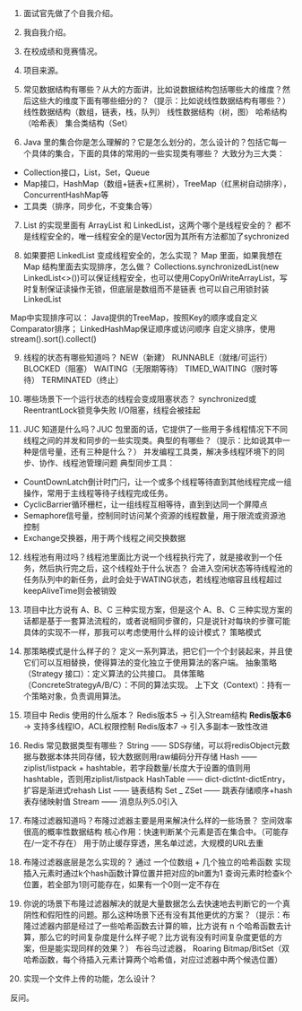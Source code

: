 1. 面试官先做了个自我介绍。
2. 我自我介绍。
3. 在校成绩和竞赛情况。
4. 项目来源。

5. 常见数据结构有哪些？从大的方面讲，比如说数据结构包括哪些大的维度？然后这些大的维度下面有哪些细分的？（提示：比如说线性数据结构有哪些？）
线性数据结构（数组，链表，栈，队列）
线性数据结构（树，图）
哈希结构（哈希表）
集合类结构（Set）

6. Java 里的集合你是怎么理解的？它是怎么划分的，怎么设计的？包括它每一个具体的集合，下面的具体的常用的一些实现类有哪些？
大致分为三大类：
- Collection接口，List，Set，Queue
- Map接口，HashMap（数组+链表+红黑树），TreeMap（红黑树自动排序），ConcurrentHashMap等
- 工具类（排序，同步化，不变集合等）

7. List 的实现里面有 ArrayList 和 LinkedList，这两个哪个是线程安全的？
都不是线程安全的，唯一线程安全的是Vector因为其所有方法都加了sychronized

8. 如果要把 LinkedList 变成线程安全的，怎么实现？
Map 里面，如果我想在 Map 结构里面去实现排序，怎么做？
Collections.synchronizedList(new LinkedList<>())可以保证线程安全，也可以使用CopyOnWriteArrayList，写时复制保证读操作无锁，但底层是数组而不是链表
也可以自己用锁封装LinkedList

Map中实现排序可以：
Java提供的TreeMap，按照Key的顺序或自定义Comparator排序；
LinkedHashMap保证顺序或访问顺序
自定义排序，使用stream().sort().collect()

9. 线程的状态有哪些知道吗？
NEW（新建）
RUNNABLE（就绪/可运行）
BLOCKED（阻塞）
WAITING（无限期等待）
TIMED_WAITING（限时等待）
TERMINATED（终止）

10. 哪些场景下一个运行状态的线程会变成阻塞状态？
synchronized或ReentrantLock锁竞争失败
I/O阻塞，线程会被挂起

11. JUC 知道是什么吗？JUC 包里面的话，它提供了一些用于多线程情况下不同线程之间的并发和同步的一些实现类。典型的有哪些？（提示：比如说其中一种是信号量，还有三种是什么？）
并发编程工具类，解决多线程环境下的同步、协作、线程池管理问题
典型同步工具：
- CountDownLatch倒计时门闩，让一个或多个线程等待直到其他线程完成一组操作，常用于主线程等待子线程完成任务。
- CyclicBarrier循环栅栏，让一组线程互相等待，直到到达同一个屏障点
- Semaphore信号量，控制同时访问某个资源的线程数量，用于限流或资源池控制
- Exchange交换器，用于两个线程之间交换数据

12. 线程池有用过吗？线程池里面比方说一个线程执行完了，就是接收到一个任务，然后执行完之后，这个线程处于什么状态？
会进入空闲状态等待线程池的任务队列中的新任务，此时会处于WATING状态，若线程池缩容且线程超过keepAliveTime则会被销毁

13. 项目中比方说有 A、B、C 三种实现方案，但是这个 A、B、C 三种实现方案的话都是基于一套算法流程的，或者说相同步骤的，只是说针对每块的步骤可能具体的实现不一样，那我可以考虑使用什么样的设计模式？
策略模式

14. 那策略模式是什么样子的？
定义一系列算法，把它们一个个封装起来，并且使它们可以互相替换，使得算法的变化独立于使用算法的客户端。
抽象策略（Strategy 接口）：定义算法的公共接口。
具体策略（ConcreteStrategyA/B/C）：不同的算法实现。
上下文（Context）：持有一个策略对象，负责调用算法。

15. 项目中 Redis 使用的什么版本？
Redis版本5 -> 引入Stream结构
**Redis版本6** -> 支持多线程IO，ACL权限控制
Redis版本7 -> 引入多副本一致性改进

16. Redis 常见数据类型有哪些？
String —— SDS存储，可以将redisObject元数据与数据本体共同存储，较大数据则用raw编码分开存储
Hash —— ziplist/listpack + hashtable，若字段数量/长度大于设置的值则用hashtable，否则用ziplist/listpack
HashTable —— dict-dictInt-dictEntry，扩容是渐进式rehash
List —— 链表结构
Set _ 
ZSet —— 跳表存储顺序+hash表存储映射值
Stream —— 消息队列5.0引入

17. 布隆过滤器知道吗？布隆过滤器主要是用来解决什么样的一些场景？
空间效率很高的概率性数据结构
核心作用：快速判断某个元素是否在集合中。（可能存在/一定不存在）
用于防止缓存穿透，黑名单过滤，大规模的URL去重

18. 布隆过滤器底层是怎么实现的？
通过 一个位数组 + 几个独立的哈希函数 实现
插入元素时通过k个hash函数计算位置并把对应的bit置为1
查询元素时检查k个位置，若全部为1则可能存在，如果有一个0则一定不存在

19. 你说的场景下布隆过滤器解决的就是大量数据怎么去快速地去判断它的一个真阴性和假阳性的问题。那么这种场景下还有没有其他更优的方案？（提示：布隆过滤器内部是经过了一些哈希函数去计算的嘛，比方说有 n 个哈希函数去计算，那么它的时间复杂度是什么样子呢？比方说有没有时间复杂度更低的方案，但是能实现同样的效果？）
布谷鸟过滤器，
Roaring Bitmap/BitSet（双哈希函数，每个待插入元素计算两个哈希值，对应过滤器中两个候选位置）

20. 实现一个文件上传的功能，怎么设计？

反问。
